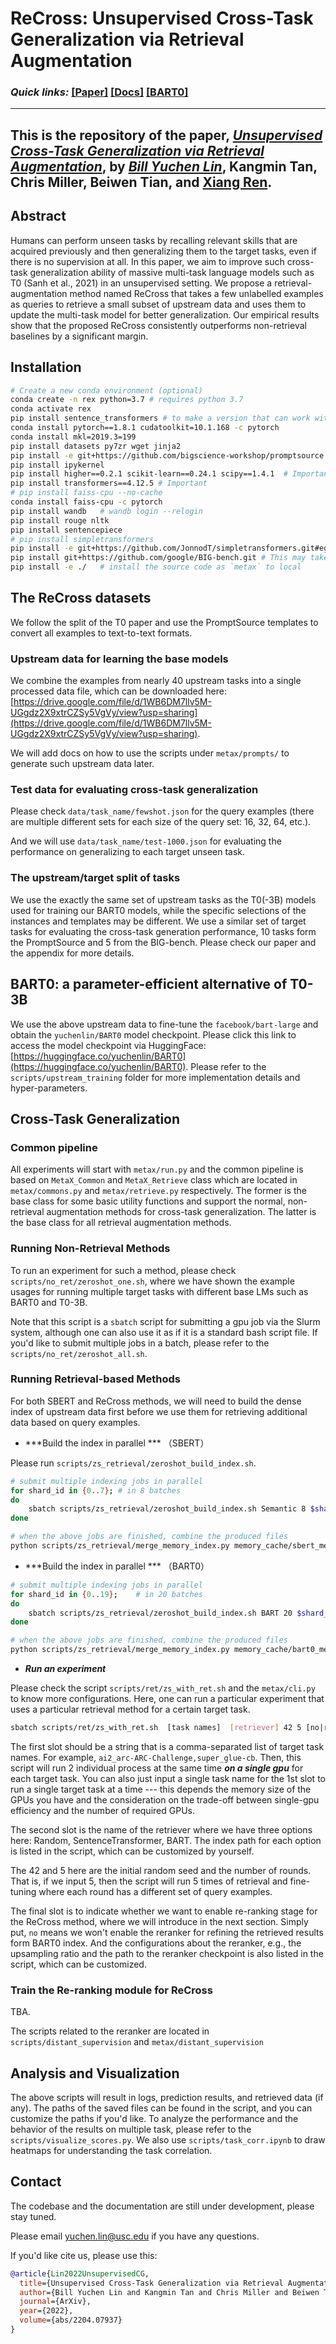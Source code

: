 # ReCross: Unsupervised Cross-Task Generalization via Retrieval Augmentation


### **_Quick links:_**  [**[Paper]**](https://arxiv.org/abs/2204.07937)   [**[Docs]**](https://inklab.usc.edu/ReCross/) [**[BART0]**](https://huggingface.co/yuchenlin/BART0)

---
This is the repository of the paper, [_**Unsupervised Cross-Task Generalization via Retrieval Augmentation**_](https://arxiv.org/abs/2204.07937), by [_Bill Yuchen Lin_](https://yuchenlin.xyz/), Kangmin Tan, Chris Miller, Beiwen Tian, and [Xiang Ren](http://www-bcf.usc.edu/~xiangren/).
---

## Abstract 
Humans can perform unseen tasks by recalling relevant skills that are acquired previously and then generalizing them to the target tasks, even if there is no supervision at all. In this paper, we aim to improve such cross-task generalization ability of massive multi-task language models such as T0 (Sanh et al., 2021) in an unsupervised setting. We propose a retrieval-augmentation method named ReCross that takes a few unlabelled examples as queries to retrieve a small subset of upstream data and uses them to update the multi-task model for better generalization. Our empirical results show that the proposed ReCross consistently outperforms non-retrieval baselines by a significant margin.


## Installation

```bash
# Create a new conda environment (optional)
conda create -n rex python=3.7 # requires python 3.7
conda activate rex
pip install sentence_transformers # to make a version that can work with torch= 1.8.1  
conda install pytorch==1.8.1 cudatoolkit=10.1.168 -c pytorch
conda install mkl=2019.3=199
pip install datasets py7zr wget jinja2
pip install -e git+https://github.com/bigscience-workshop/promptsource.git#egg=promptsource -U  # for processing the data only. can skip.
pip install ipykernel
pip install higher==0.2.1 scikit-learn==0.24.1 scipy==1.4.1  # Important  
pip install transformers==4.12.5 # Important
# pip install faiss-cpu --no-cache
conda install faiss-cpu -c pytorch
pip install wandb   # wandb login --relogin
pip install rouge nltk
pip install sentencepiece
# pip install simpletransformers
pip install -e git+https://github.com/JonnodT/simpletransformers.git#egg=simpletransformers
pip install git+https://github.com/google/BIG-bench.git # This may take a few minutes
pip install -e ./   # install the source code as `metax` to local

```


## The ReCross datasets 

We follow the split of the T0 paper and use the PromptSource templates to convert all examples to text-to-text formats.

### Upstream data for learning the base models

We combine the examples from nearly 40 upstream tasks into a single processed data file, which can be downloaded here: [https://drive.google.com/file/d/1WB6DM7llv5M-UGgdz2X9xtrCZSy5VgVy/view?usp=sharing](https://drive.google.com/file/d/1WB6DM7llv5M-UGgdz2X9xtrCZSy5VgVy/view?usp=sharing).

We will add docs on how to use the scripts under `metax/prompts/` to generate such upstream data later.

### Test data for evaluating cross-task generalization 

Please check `data/task_name/fewshot.json` for the query examples (there are multiple different sets for each size of the query set: 16, 32, 64, etc.). 

And we will use `data/task_name/test-1000.json` for evaluating the performance on generalizing to each target unseen task.

### The upstream/target split of tasks

We use the exactly the same set of upstream tasks as the T0(-3B) models used for training our BART0 models, while the specific selections of the instances and templates may be different.
We use a similar set of target tasks for evaluating the cross-task generation performance, 10 tasks form the PromptSource and 5 from the BIG-bench. Please check our paper and the appendix for more details.

## BART0: a parameter-efficient alternative of T0-3B

We use the above upstream data to fine-tune the `facebook/bart-large` and obtain the `yuchenlin/BART0` model checkpoint.
Please click this link to access the model checkpoint via HuggingFace: [https://huggingface.co/yuchenlin/BART0](https://huggingface.co/yuchenlin/BART0).
Please refer to the `scripts/upstream_training` folder for more implementation details and hyper-parameters.

## Cross-Task Generalization

### Common pipeline
All experiments will start with `metax/run.py` and the common pipeline is based on `MetaX_Common` and `MetaX_Retrieve` class which are located in `metax/commons.py` and `metax/retrieve.py` respectively. 
The former is the base class for some basic utility functions and support the normal, non-retrieval augmentation methods for cross-task generalization.
The latter is the base class for all retrieval augmentation methods. 

### Running Non-Retrieval Methods 

To run an experiment for such a method, please check `scripts/no_ret/zeroshot_one.sh`, where we have shown the example usages for running multiple target tasks with different base LMs such as BART0 and T0-3B.

Note that this script is a `sbatch` script for submitting a gpu job via the Slurm system, although one can also use it as if it is a standard bash script file.
If you'd like to submit multiple jobs in a batch, please refer to the `scripts/no_ret/zeroshot_all.sh`.

### Running Retrieval-based Methods 

For both SBERT and ReCross methods, we will need to build the dense index of upstream data first before we use them for retrieving additional data based on query examples.

- ***Build the index in parallel *** （SBERT）

Please run `scripts/zs_retrieval/zeroshot_build_index.sh`.

```bash
# submit multiple indexing jobs in parallel 
for shard_id in {0..7}; # in 8 batches
do
    sbatch scripts/zs_retrieval/zeroshot_build_index.sh Semantic 8 $shard_id
done

# when the above jobs are finished, combine the produced files 
python scripts/zs_retrieval/merge_memory_index.py memory_cache/sbert_memory.pkl 8
```

- ***Build the index in parallel *** （BART0）

```bash 
# submit multiple indexing jobs in parallel 
for shard_id in {0..19};    # in 20 batches
do
    sbatch scripts/zs_retrieval/zeroshot_build_index.sh BART 20 $shard_id
done

# when the above jobs are finished, combine the produced files 
python scripts/zs_retrieval/merge_memory_index.py memory_cache/bart0_memory.pkl 20
```


- ***Run an experiment***

Please check the script `scripts/ret/zs_with_ret.sh` and the `metax/cli.py` to know more configurations. 
Here, one can run a particular experiment that uses a particular retrieval method for a certain target task. 


```bash 
sbatch scripts/ret/zs_with_ret.sh  [task names]  [retriever] 42 5 [no|rerank]
```

The first slot should be a string that is a comma-separated list of target task names. For example, `ai2_arc-ARC-Challenge,super_glue-cb`. Then, this script will run 2 individual process at the same time ***on a single gpu*** for each target task. You can also just input a single task name for the 1st slot to run a single target task at a time --- this depends the memory size of the GPUs you have and the consideration on the trade-off between single-gpu efficiency and the number of required GPUs.

The second slot is the name of the retriever where we have three options here: Random, SentenceTransformer, BART. The index path for each option is listed in the script, which can be customized by yourself.


The 42 and 5 here are the initial random seed and the number of rounds. That is, if we input 5, then the script will run 5 times of retrieval and fine-tuning where each round has a different set of query examples.


The final slot is to indicate whether we want to enable re-ranking stage for the ReCross method, where we will introduce in the next section. Simply put, `no` means we won't enable the reranker for refining the retrieved results form BART0 index. And the configurations about the reranker, e.g., the upsampling ratio and the path to the reranker checkpoint is also listed in the script, which can be customized.


### Train the Re-ranking module for ReCross 

TBA.

The scripts related to the reranker are located in `scripts/distant_supervision` and `metax/distant_supervision`

## Analysis and Visualization 

The above scripts will result in logs, prediction results, and retrieved data (if any). The paths of the saved files can be found in the script, and you can customize the paths if you'd like.
To analyze the performance and the behavior of the results on multiple task, please refer to the `scripts/visualize_scores.py`. We also use `scripts/task_corr.ipynb` to draw heatmaps for understanding the task correlation.



## Contact

The codebase and the documentation are still under development, please stay tuned.

Please email yuchen.lin@usc.edu if you have any questions. 

If you'd like cite us, please use this:

```bibtex
@article{Lin2022UnsupervisedCG,
  title={Unsupervised Cross-Task Generalization via Retrieval Augmentation},
  author={Bill Yuchen Lin and Kangmin Tan and Chris Miller and Beiwen Tian and Xiang Ren},
  journal={ArXiv},
  year={2022},
  volume={abs/2204.07937}
}
```